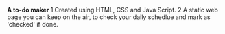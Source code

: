 **A to-do maker**
1.Created using HTML, CSS and Java Script.
2.A static web page you can keep on the air, to check your daily schedlue and mark as 'checked' if done.
